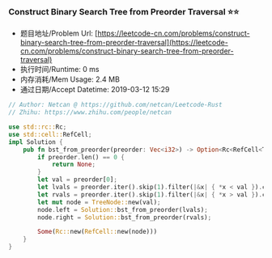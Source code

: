 ### Construct Binary Search Tree from Preorder Traversal :star::star:
- 题目地址/Problem Url: [https://leetcode-cn.com/problems/construct-binary-search-tree-from-preorder-traversal](https://leetcode-cn.com/problems/construct-binary-search-tree-from-preorder-traversal)
- 执行时间/Runtime: 0 ms 
- 内存消耗/Mem Usage: 2.4 MB
- 通过日期/Accept Datetime: 2019-03-12 15:29

```rust
// Author: Netcan @ https://github.com/netcan/Leetcode-Rust
// Zhihu: https://www.zhihu.com/people/netcan

use std::rc::Rc;
use std::cell::RefCell;
impl Solution {
    pub fn bst_from_preorder(preorder: Vec<i32>) -> Option<Rc<RefCell<TreeNode>>> {
        if preorder.len() == 0 {
            return None;
        }
        let val = preorder[0];
        let lvals = preorder.iter().skip(1).filter(|&x| { *x < val }).cloned().collect();
        let rvals = preorder.iter().skip(1).filter(|&x| { *x > val }).cloned().collect();
        let mut node = TreeNode::new(val);
        node.left = Solution::bst_from_preorder(lvals);
        node.right = Solution::bst_from_preorder(rvals);

        Some(Rc::new(RefCell::new(node)))
    }
}


```
